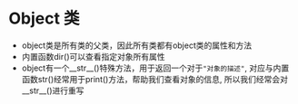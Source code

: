 # Object 类
* object类是所有类的父类，因此所有类都有object类的属性和方法<br> 
* 内置函数dir()可以查看指定对象所有属性 
* object有一个__str__()特殊方法，用于返回一个对于`"对象的描述"`,
对应与内置函数str()经常用于print()方法，帮助我们查看对象的信息,
所以我们经常会对__str__()进行重写